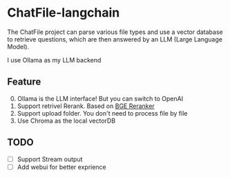 # ChatFile-langchain

The ChatFile project can parse various file types and use a vector database to retrieve questions, which are then answered by an LLM (Large Language Model).

I use Ollama as my LLM backend

## Feature
0. Ollama is the LLM interface! But you can switch to OpenAI
1. Support retrivel Rerank. Based on [BGE Reranker](https://github.com/FlagOpen/FlagEmbedding/tree/master/FlagEmbedding/reranker)
2. Support upload folder. You don't need to process file by file
3. Use Chroma as the local vectorDB

## TODO
- [ ] Support Stream output
- [ ] Add webui for better exprience